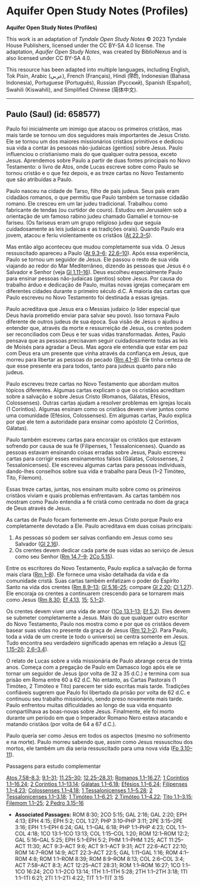 # Aquifer Open Study Notes (Profiles)

**Aquifer Open Study Notes (Profiles)**

This work is an adaptation of *Tyndale Open Study Notes* © 2023 Tyndale House Publishers, licensed under the CC BY\-SA 4\.0 license. The adaptation, *Aquifer Open Study Notes*, was created by BiblioNexus and is also licensed under CC BY\-SA 4\.0\.

This resource has been adapted into multiple languages, including English, Tok Pisin, Arabic (عربي), French (Français), Hindi (हिंदी), Indonesian (Bahasa Indonesia), Portuguese (Português), Russian (Русский), Spanish (Español), Swahili (Kiswahili), and Simplified Chinese (简体中文).



--------------------------------

## Paulo (Saul) (id: 658577)

Paulo foi inicialmente um inimigo que atacou os primeiros cristãos, mas mais tarde se tornou um dos seguidores mais importantes de Jesus Cristo. Ele se tornou um dos maiores missionários cristãos primitivos e dedicou sua vida a contar às pessoas não\-judaicas (gentios) sobre Jesus. Paulo influenciou o cristianismo mais do que qualquer outra pessoa, exceto Jesus. Aprendemos sobre Paulo a partir de duas fontes principais no Novo Testamento: o livro de Atos, onde Lucas escreve sobre como Paulo se tornou cristão e o que fez depois, e as treze cartas no Novo Testamento que são atribuídas a Paulo.

Paulo nasceu na cidade de Tarso, filho de pais judeus. Seus pais eram cidadãos romanos, o que permitiu que Paulo também se tornasse cidadão romano. Ele cresceu em um lar judeu tradicional. Trabalhou como fabricante de tendas (ou curtidor de couro). Estudou em Jerusalém sob a orientação de um famoso rabino judeu chamado Gamaliel e tornou\-se fariseu. (Os fariseus eram um grupo religioso judeu que seguia cuidadosamente as leis judaicas e as tradições orais). Quando Paulo era jovem, atacou e feriu violentamente os cristãos ([At 22\.3–5](https://ref.ly/Acts22:3-Acts22:5)).

Mas então algo aconteceu que mudou completamente sua vida. O Jesus ressuscitado apareceu a Paulo ([At 9\.3–6](https://ref.ly/Acts9:3-Acts9:6); [22\.6–10](https://ref.ly/Acts22:6-Acts22:10)). Após essa experiência, Paulo se tornou um seguidor de Jesus. Ele passou o resto de sua vida viajando ao redor do Mar Mediterrâneo, dizendo às pessoas que Jesus é o Salvador e Senhor (veja [Gl 1\.11–16](https://ref.ly/Gal1:11-Gal1:16)). Deus escolheu especialmente Paulo para ensinar pessoas não\-judaicas (gentios) sobre Jesus. Por causa do trabalho árduo e dedicação de Paulo, muitas novas igrejas começaram em diferentes cidades durante o primeiro século d.C. A maioria das cartas que Paulo escreveu no Novo Testamento foi destinada a essas igrejas.

Paulo acreditava que Jesus era o Messias judaico (o líder especial que Deus havia prometido enviar para salvar seu povo). Isso tornava Paulo diferente de outros judeus de sua época. Sua visão de Jesus o ajudou a entender que, através da morte e ressurreição de Jesus, os crentes podem ser reconciliados com Deus e ter suas vidas transformadas. Antes, Paulo pensava que as pessoas precisavam seguir cuidadosamente todas as leis de Moisés para agradar a Deus. Mas agora ele entendia que estar em paz com Deus era um presente que vinha através da confiança em Jesus, que morreu para libertar as pessoas do pecado ([Rm 4\.1–8](https://ref.ly/Rom4:1-Rom4:8)). Ele tinha certeza de que esse presente era para todos, tanto para judeus quanto para não judeus.

Paulo escreveu treze cartas no Novo Testamento que abordam muitos tópicos diferentes. Algumas cartas explicam o que os cristãos acreditam sobre a salvação e sobre Jesus Cristo (Romanos, Gálatas, Efésios, Colossenses). Outras cartas ajudam a resolver problemas em igrejas locais (1 Coríntios). Algumas ensinam como os cristãos devem viver juntos como uma comunidade (Efésios, Colossenses). Em algumas cartas, Paulo explica por que ele tem a autoridade para ensinar como apóstolo (2 Coríntios, Gálatas).

Paulo também escreveu cartas para encorajar os cristãos que estavam sofrendo por causa de sua fé (Filipenses, 1 Tessalonicenses). Quando as pessoas estavam ensinando coisas erradas sobre Jesus, Paulo escreveu cartas para corrigir esses ensinamentos falsos (Gálatas, Colossenses, 2 Tessalonicenses). Ele escreveu algumas cartas para pessoas individuais, dando\-lhes conselhos sobre sua vida e trabalho para Deus (1–2 Timóteo, Tito, Filemom).

Essas treze cartas, juntas, nos ensinam muito sobre como os primeiros cristãos viviam e quais problemas enfrentavam. As cartas também nos mostram como Paulo entendia a fé cristã como centrada no dom da graça de Deus através de Jesus.

As cartas de Paulo focam fortemente em Jesus Cristo porque Paulo era completamente devotado a Ele. Paulo acreditava em duas coisas principais:

1. As pessoas só podem ser salvas confiando em Jesus como seu Salvador ([Gl 2\.16](https://ref.ly/Gal2:16)).
2. Os crentes devem dedicar cada parte de suas vidas ao serviço de Jesus como seu Senhor ([Rm 14\.7–9](https://ref.ly/Rom14:7-Rom14:9); [2Co 5\.15](https://ref.ly/2Cor5:15)).

Entre os escritores do Novo Testamento, Paulo explica a salvação de forma mais clara ([Rm 1–8](https://ref.ly/Rom1:1-Rom8:39)). Ele fornece uma visão detalhada da vida e da comunidade cristã. Suas cartas também enfatizam o poder do Espírito Santo na vida dos crentes ([Rm 8\.9–13](https://ref.ly/Rom8:9-Rom8:13); [Gl 5\.16–25](https://ref.ly/Gal5:16-Gal5:25); compare [Gl 2\.20](https://ref.ly/Gal2:20); [Cl 1\.27](https://ref.ly/Col1:27)). Ele encoraja os crentes a continuarem crescendo para se tornarem mais como Jesus ([Rm 8\.30](https://ref.ly/Rom8:30); [Ef 4\.13](https://ref.ly/Eph4:13), [15](https://ref.ly/Eph4:15); [5\.1–2](https://ref.ly/Eph5:1-Eph5:2)).

Os crentes devem viver uma vida de amor ([1Co 13\.1–13](https://ref.ly/1Cor13:1-1Cor13:13); [Ef 5\.2](https://ref.ly/Eph5:2)). Eles devem se submeter completamente a Jesus. Mais do que qualquer outro escritor do Novo Testamento, Paulo nos mostra como e por que os cristãos devem basear suas vidas no presente da graça de Jesus ([Rm 12\.1–2](https://ref.ly/Rom12:1-Rom12:2)). Para Paulo, toda a vida de um crente (e todo o universo) se centra somente em Jesus. Tudo encontra seu verdadeiro significado apenas em relação a Jesus ([Cl 1\.15–20](https://ref.ly/Col1:15-Col1:20); [2\.6–3\.4](https://ref.ly/Col2:6-Col3:4)).

O relato de Lucas sobre a vida missionária de Paulo abrange cerca de trinta anos. Começa com a pregação de Paulo em Damasco logo após ele se tornar um seguidor de Jesus (por volta de 32 a 35 d.C.) e termina com sua prisão em Roma entre 60 a 62 d.C. No entanto, as Cartas Pastorais (1 Timóteo, 2 Timóteo e Tito) parecem ter sido escritas mais tarde. Tradições confiáveis sugerem que Paulo foi libertado da prisão por volta de 62 d.C. e continuou seu trabalho missionário, sendo preso novamente mais tarde. Paulo enfrentou muitas dificuldades ao longo de sua vida enquanto compartilhava as boas\-novas sobre Jesus. Finalmente, ele foi morto durante um período em que o Imperador Romano Nero estava atacando e matando cristãos (por volta de 64 a 67 d.C.).

Paulo queria ser como Jesus em todos os aspectos (mesmo no sofrimento e na morte). Paulo morreu sabendo que, assim como Jesus ressuscitou dos mortos, ele também um dia seria ressuscitado para uma nova vida ([Fp 3\.10–11](https://ref.ly/Phil3:10-Phil3:11)).

Passagens para estudo complementar

[Atos 7\.58–8\.3](https://ref.ly/Acts7:58-Acts8:3); [9\.1–31](https://ref.ly/Acts9:1-Acts9:31); [11\.25–30](https://ref.ly/Acts11:25-Acts11:30); [12\.25–28\.31](https://ref.ly/Acts12:25-Acts28:31); [Romanos 1\.1–16\.27](https://ref.ly/Rom1:1-Rom16:27); [1 Coríntios 1\.1–16\.24](https://ref.ly/1Cor1:1-1Cor16:24); [2 Coríntios 1\.1–13\.14](https://ref.ly/2Cor1:1-2Cor13:14); [Gálatas 1\.1–6\.18](https://ref.ly/Gal1:1-Gal6:18); [Efésios 1\.1–6\.24](https://ref.ly/Eph1:1-Eph6:24); [Filipenses 1\.1–4\.23](https://ref.ly/Phil1:1-Phil4:23); [Colossenses 1\.1–4\.18](https://ref.ly/Col1:1-Col4:18); [1 Tessalonicenses 1\.1–5\.28](https://ref.ly/1Thess1:1-1Thess5:28); [2 Tessalonicenses 1\.1–3\.18](https://ref.ly/2Thess1:1-2Thess3:18); [1 Timóteo 1\.1–6\.21](https://ref.ly/1Tim1:1-1Tim6:21); [2 Timóteo 1\.1–4\.22](https://ref.ly/2Tim1:1-2Tim4:22); [Tito 1\.1–3\.15](https://ref.ly/Titus1:1-Titus3:15); [Filemom 1\.1–25](https://ref.ly/Phlm1:1-Phlm1:25); [2 Pedro 3\.15–16](https://ref.ly/2Pet3:15-2Pet3:16)

* **Associated Passages:** ROM 8:30; 2CO 5:15; GAL 2:16; GAL 2:20; EPH 4:13; EPH 4:15; EPH 5:2; COL 1:27; PHP 3:10–PHP 3:11; 2PE 3:15–2PE 3:16; EPH 1:1–EPH 6:24; GAL 1:1–GAL 6:18; PHP 1:1–PHP 4:23; COL 1:1–COL 4:18; 1CO 13:1–1CO 13:13; COL 1:15–COL 1:20; ROM 12:1–ROM 12:2; GAL 5:16–GAL 5:25; EPH 5:1–EPH 5:2; PHM 1:1–PHM 1:25; ACT 11:25–ACT 11:30; ACT 9:3–ACT 9:6; ACT 9:1–ACT 9:31; ACT 22:6–ACT 22:10; ROM 14:7–ROM 14:9; ACT 22:3–ACT 22:5; GAL 1:11–GAL 1:16; ROM 4:1–ROM 4:8; ROM 1:1–ROM 8:39; ROM 8:9–ROM 8:13; COL 2:6–COL 3:4; ACT 7:58–ACT 8:3; ACT 12:25–ACT 28:31; ROM 1:1–ROM 16:27; 1CO 1:1–1CO 16:24; 2CO 1:1–2CO 13:14; 1TH 1:1–1TH 5:28; 2TH 1:1–2TH 3:18; 1TI 1:1–1TI 6:21; 2TI 1:1–2TI 4:22; TIT 1:1–TIT 3:15

